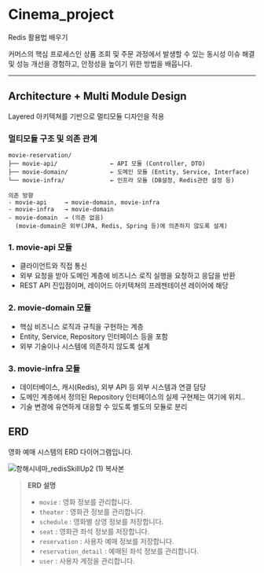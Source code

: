 # Cinema_project  

Redis 활용법 배우기

커머스의 핵심 프로세스인 상품 조회 및 주문 과정에서 발생할 수 있는 동시성 이슈 해결 및 성능 개선을 경험하고, 안정성을 높이기 위한 방법을 배웁니다.

---

## Architecture + Multi Module Design
Layered 아키텍쳐를 기반으로 멀티모듈 디자인을 적용

### 멀티모듈 구조 및 의존 관계

```plaintext
movie-reservation/           
├── movie-api/               ← API 모듈 (Controller, DTO)
├── movie-domain/            ← 도메인 모듈 (Entity, Service, Interface)
└── movie-infra/             ← 인프라 모듈 (DB설정, Redis관련 설정 등)

의존 방향
- movie-api     → movie-domain, movie-infra
- movie-infra   → movie-domain
- movie-domain  → (의존 없음)
  (movie-domain은 외부(JPA, Redis, Spring 등)에 의존하지 않도록 설계)
```
### 1. movie-api 모듈
- 클라이언트와 직접 통신
- 외부 요청을 받아 도메인 계층에 비즈니스 로직 실행을 요청하고 응답을 반환
- REST API 진입점이며, 레이어드 아키텍쳐의 프레젠테이션 레이어에 해당

### 2. movie-domain 모듈 
- 핵심 비즈니스 로직과 규칙을 구현하는 계층
- Entity, Service, Repository 인터페이스 등을 포함
- 외부 기술이나 시스템에 의존하지 않도록 설계

### 3. movie-infra 모듈
- 데이터베이스, 캐시(Redis), 외부 API 등 외부 시스템과 연결 담당
- 도메인 계층에서 정의된 Repository 인터페이스의 실제 구현체는 여기에 위치..
- 기술 변경에 유연하게 대응할 수 있도록 별도의 모듈로 분리

 ## ERD
  
영화 예매 시스템의 ERD 다이어그램입니다.
  
  ![항해시네마_redisSkillUp2 (1) 복사본](https://github.com/user-attachments/assets/5295790b-ab5a-4fcb-9317-99106210b697)
  
  > **ERD 설명**  
  > - `movie` : 영화 정보를 관리합니다.  
  > - `theater` : 영화관 정보를 관리합니다.  
  > - `schedule` : 영화별 상영 정보를 저장합니다.  
  > - `seat` : 영화관 좌석 정보를 저장합니다.  
  > - `reservation` : 사용자 예매 정보를 저장합니다.  
  > - `reservation_detail` : 예매된 좌석 정보를 관리합니다.  
  > - `user` : 사용자 계정을 관리합니다.  


